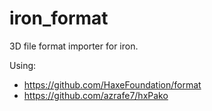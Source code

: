 # iron_format

3D file format importer for iron.

Using:
- https://github.com/HaxeFoundation/format
- https://github.com/azrafe7/hxPako

